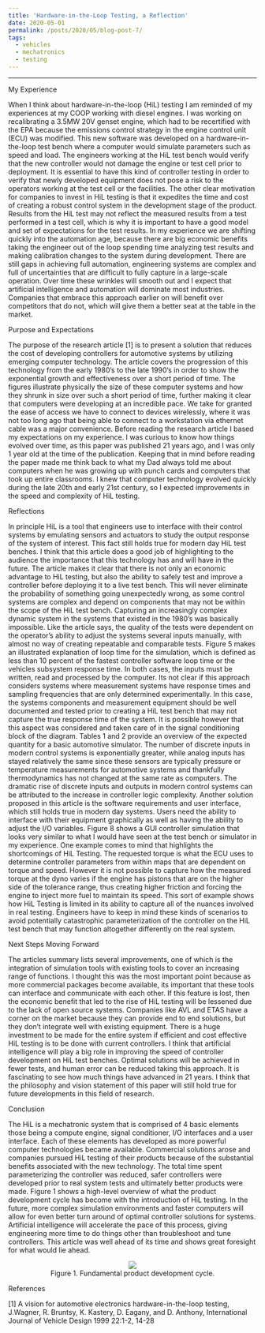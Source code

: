 ```yaml
---
title: 'Hardware-in-the-Loop Testing, a Reflection'
date: 2020-05-01
permalink: /posts/2020/05/blog-post-7/
tags:
  - vehicles
  - mechatronics
  - testing
---
```


------
 
 
My Experience

When I think about hardware-in-the-loop (HiL) testing I am reminded of my experiences at my COOP working with diesel engines. I was working on recalibrating a 3.5MW 20V genset engine, which had to be recertified with the EPA because the emissions control strategy in the engine control unit (ECU) was modified. This new software was developed on a hardware-in-the-loop test bench where a computer would simulate parameters such as speed and load. The engineers working at the HiL test bench would verify that the new controller would not damage the engine or test cell prior to deployment. It is essential to have this kind of controller testing in order to verify that newly developed equipment does not pose a risk to the operators working at the test cell or the facilities. The other clear motivation for companies to invest in HiL testing is that it expedites the time and cost of creating a robust control system in the development stage of the product. Results from the HiL test may not reflect the measured results from a test performed in a test cell, which is why it is important to have a good model and set of expectations for the test results. In my experience we are shifting quickly into the automation age, because there are big economic benefits taking the engineer out of the loop spending time analyzing test results and making calibration changes to the system during development. There are still gaps in achieving full automation, engineering systems are complex and full of uncertainties that are difficult to fully capture in a large-scale operation. Over time these wrinkles will smooth out and I expect that artificial intelligence and automation will dominate most industries. Companies that embrace this approach earlier on will benefit over competitors that do not, which will give them a better seat at the table in the market.

Purpose and Expectations

The purpose of the research article [1] is to present a solution that reduces the cost of developing controllers for automotive systems by utilizing emerging computer technology. The article covers the progression of this technology from the early 1980’s to the late 1990’s in order to show the exponential growth and effectiveness over a short period of time. The figures illustrate physically the size of these computer systems and how they shrunk in size over such a short period of time, further making it clear that computers were developing at an incredible pace. We take for granted the ease of access we have to connect to devices wirelessly, where it was not too long ago that being able to connect to a workstation via ethernet cable was a major convenience. Before reading the research article I based my expectations on my experience. I was curious to know how things evolved over time, as this paper was published 21 years ago, and I was only 1 year old at the time of the publication. Keeping that in mind before reading the paper made me think back to what my Dad always told me about computers when he was growing up with punch cards and computers that took up entire classrooms. I knew that computer technology evolved quickly during the late 20th and early 21st century, so I expected improvements in the speed and complexity of HiL testing. 

Reflections

In principle HiL is a tool that engineers use to interface with their control systems by emulating sensors and actuators to study the output response of the system of interest. This fact still holds true for modern day HiL test benches. I think that this article does a good job of highlighting to the audience the importance that this technology has and will have in the future. The article makes it clear that there is not only an economic advantage to HiL testing, but also the ability to safely test and improve a controller before deploying it to a live test bench. This will never eliminate the probability of something going unexpectedly wrong, as some control systems are complex and depend on components that may not be within the scope of the HiL test bench. Capturing an increasingly complex dynamic system in the systems that existed in the 1980’s was basically impossible. Like the article says, the quality of the tests were dependent on the operator’s ability to adjust the systems several inputs manually, with almost no way of creating repeatable and comparable tests. Figure 5 makes an illustrated explanation of loop time for the simulation, which is defined as less than 10 percent of the fastest controller software loop time or the vehicles subsystem response time. In both cases, the inputs must be written, read and processed by the computer. Its not clear if this approach considers systems where measurement systems have response times and sampling frequencies that are only determined experimentally. In this case, the systems components and measurement equipment should be well documented and tested prior to creating a HiL test bench that may not capture the true response time of the system. It is possible however that this aspect was considered and taken care of in the signal conditioning block of the diagram. Tables 1 and 2 provide an overview of the expected quantity for a basic automotive simulator. The number of discrete inputs in modern control systems is exponentially greater, while analog inputs has stayed relatively the same since these sensors are typically pressure or temperature measurements for automotive systems and thankfully thermodynamics has not changed at the same rate as computers. The dramatic rise of discrete inputs and outputs in modern control systems can be attributed to the increase in controller logic complexity. Another solution proposed in this article is the software requirements and user interface, which still holds true in modern day systems. Users need the ability to interface with their equipment graphically as well as having the ability to adjust the I/O variables. Figure 8 shows a GUI controller simulation that looks very similar to what I would have seen at the test bench or simulator in my experience. One example comes to mind that highlights the shortcomings of HiL Testing. The requested torque is what the ECU uses to determine controller parameters from within maps that are dependent on torque and speed. However it is not possible to capture how the measured torque at the dyno varies if the engine has pistons that are on the higher side of the tolerance range, thus creating higher friction and forcing the engine to inject more fuel to maintain its speed. This sort of example shows how HiL Testing is limited in its ability to capture all of the nuances involved in real testing. Engineers have to keep in mind these kinds of scenarios to avoid potentially catastrophic parameterization of the controller on the HiL test bench that may function altogether differently on the real system. 

Next Steps Moving Forward

The articles summary lists several improvements, one of which is the integration of simulation tools with existing tools to cover an increasing range of functions. I thought this was the most important point because as more commercial packages become available, its important that these tools can interface and communicate with each other. If this feature is lost, then the economic benefit that led to the rise of HiL testing will be lessened due to the lack of open source systems. Companies like AVL and ETAS have a corner on the market because they can provide end to end solutions, but they don’t integrate well with existing equipment. There is a huge investment to be made for the entire system if efficient and cost effective HiL testing is to be done with current controllers. I think that artificial intelligence will play a big role in improving the speed of controller development on HiL test benches. Optimal solutions will be achieved in fewer tests, and human error can be reduced taking this approach. It is fascinating to see how much things have advanced in 21 years. I think that the philosophy and vision statement of this paper will still hold true for future developments in this field of research. 

Conclusion

The HiL is a mechatronic system that is comprised of 4 basic elements those being a compute engine, signal conditioner, I/O interfaces and a user interface. Each of these elements has developed as more powerful computer technologies became available. Commercial solutions arose and companies pursued HiL testing of their products because of the substantial benefits associated with the new technology. The total time spent parameterizing the controller was reduced, safer controllers were developed prior to real system tests and ultimately better products were made. Figure 1 shows a high-level overview of what the product development cycle has become with the introduction of HiL testing. In the future, more complex simulation environments and faster computers will allow for even better turn around of optimal controller solutions for systems. Artificial intelligence will accelerate the pace of this process, giving engineering more time to do things other than troubleshoot and tune controllers. This article was well ahead of its time and shows great foresight for what would lie ahead.  


<p align="center">
<img src='/images/HiL.jpg'>
<br>
Figure 1. Fundamental product development cycle. 
</p>


References

[1] A vision for automotive electronics hardware-in-the-loop testing, J.Wagner, R. Bruntsy, K. Kastery, D. Eagany, and D. Anthony, International Journal of Vehicle Design 1999 22:1-2, 14-28